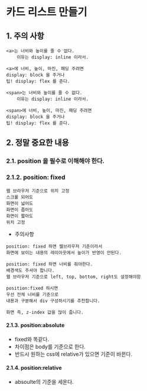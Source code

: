 # 카드 리스트 만들기

## 1. 주의 사항

```
<a>는 너비와 높이를 줄 수 없다.
    이유는 display: inline 이라서.
```

```
<a>에 너비, 높이, 마진, 패딩 주려면
display: block 을 주거나
팁! display: flex 를 준다.
```

```
<span>는 너비와 높이를 줄 수 없다.
    이유는 display: inline 이라서.
```

```
<span>에 너비, 높이, 마진, 패딩 주려면
display: block 을 주거나
팁! display: flex 를 준다.
```

## 2. 정말 중요한 내용

### 2.1. position 을 필수로 이해해야 한다.

### 2.1.2. position: fixed

```
웹 브라우저 기준으로 위치 고정
스크롤 되어도
화면이 넓어도
화면이 좁아도
화면이 짧아도
위치 고정
```

- 주의사항

```
position: fixed 하면 웹브라우저 기준이라서
화면에 보이는 내용의 레이아웃에서 높이가 반영이 안된다.
```

```
position: fixed 하면 너비를 줘야한다.
배경색도 주셔야 합니다.
웹 브라우저 기준으로 left, top, bottom, right도 설정해야함
```

```
position:fixed 하시면
우선 전체 너비를 기준으로
내용과 구분해서 div 구성하시기를 추천합니다.
```

```
화면 즉, z-index 값을 많이 줍니다.

```

#### 2.1.3. position:absolute

- fixed와 똑같다.
- 차이점은 body를 기준으로 한다.
- 반드시 원하는 css에 relative가 있으면 기준이 바뀐다.

#### 2.1.4. position:relative

- absoulte의 기준을 세운다.
